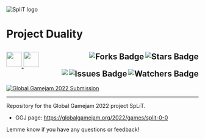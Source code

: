 ![SpliT logo](https://user-images.githubusercontent.com/43964243/235790794-c0e7004d-1ea5-4fb3-8d08-6c6d08778de9.png)

# Project Duality

  <a href = "https://docs.unity.com/"> <img height="40" img width="40" src="https://cdn.simpleicons.org/unity/white"> </a> 
  <a href = "https://learn.microsoft.com/en-us/dotnet/csharp"> <img height="40" img width="40" src="https://cdn.simpleicons.org/csharp"> </a>
<img align="right" alt="Stars Badge" src="https://img.shields.io/github/stars/jdsherbert/Project-Duality?label=%E2%AD%90"/>
<img align="right" alt="Forks Badge" src="https://img.shields.io/github/forks/jdsherbert/Project-Duality?label=%F0%9F%8D%B4"/>
<img align="right" alt="Watchers Badge" src="https://img.shields.io/github/watchers/jdsherbert/Project-Duality?label=%F0%9F%91%81%EF%B8%8F"/>
<img align="right" alt="Issues Badge" src="https://img.shields.io/github/issues/jdsherbert/Project-Duality?label=%E2%9A%A0%EF%B8%8F"/>
<img align="right" src="https://hits.seeyoufarm.com/api/count/incr/badge.svg?url=https%3A%2F%2Fgithub.com%2FJDSherbert%2FProject-Duality%2Fhit-counter%2FREADME&count_bg=%2379C83D&title_bg=%23555555&labelColor=0E1128&title=🔍&style=for-the-badge">
  <br></br>
  -----------------------------------------------------------------------
  
  <a href="https://globalgamejam.org/2022/games/split-0-0"> 
  <img align="top" alt="Global Gamejam 2022 Submission"  src="https://img.shields.io/badge/GGJ%202022%20Submission-purple.svg?style=for-the-badge&logo=GameDeveloper&logoColor=white&color=black&labelColor=purple"> </a>
  
  -----------------------------------------------------------------------
Repository for the Global Gamejam 2022 project SpLiT.
 
 - GGJ page: https://globalgamejam.org/2022/games/split-0-0




Lemme know if you have any questions or feedback!
